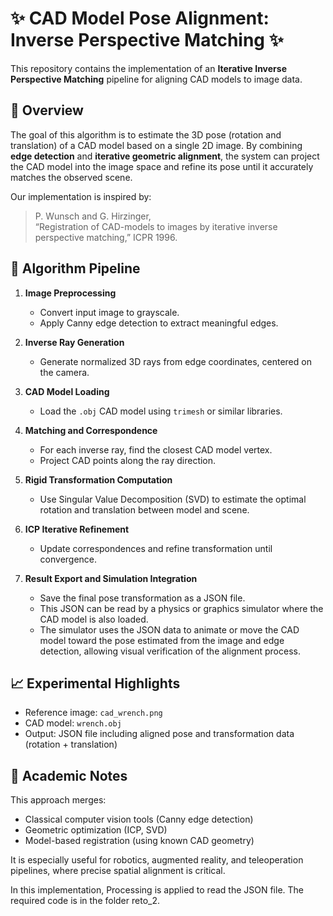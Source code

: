 # ✨ CAD Model Pose Alignment: Inverse Perspective Matching ✨

This repository contains the implementation of an **Iterative Inverse Perspective Matching** pipeline for aligning CAD models to image data.

## 🌟 Overview

The goal of this algorithm is to estimate the 3D pose (rotation and translation) of a CAD model based on a single 2D image. By combining **edge detection** and **iterative geometric alignment**, the system can project the CAD model into the image space and refine its pose until it accurately matches the observed scene.

Our implementation is inspired by:
> P. Wunsch and G. Hirzinger,  
 “Registration of CAD-models to images by iterative inverse perspective matching,” ICPR 1996.

## 🔧 Algorithm Pipeline

1. **Image Preprocessing**  
   - Convert input image to grayscale.  
   - Apply Canny edge detection to extract meaningful edges.

2. **Inverse Ray Generation**  
   - Generate normalized 3D rays from edge coordinates, centered on the camera.

3. **CAD Model Loading**  
   - Load the `.obj` CAD model using `trimesh` or similar libraries.

4. **Matching and Correspondence**  
   - For each inverse ray, find the closest CAD model vertex.  
   - Project CAD points along the ray direction.

5. **Rigid Transformation Computation**  
   - Use Singular Value Decomposition (SVD) to estimate the optimal rotation and translation between model and scene.

6. **ICP Iterative Refinement**  
   - Update correspondences and refine transformation until convergence.

7. **Result Export and Simulation Integration**  
   - Save the final pose transformation as a JSON file.  
   - This JSON can be read by a physics or graphics simulator where the CAD model is also loaded.  
   - The simulator uses the JSON data to animate or move the CAD model toward the pose estimated from the image and edge detection, allowing visual verification of the alignment process.


## 📈 Experimental Highlights

- Reference image: `cad_wrench.png`  
- CAD model: `wrench.obj`  
- Output: JSON file including aligned pose and transformation data (rotation + translation)

## 💬 Academic Notes

This approach merges:
- Classical computer vision tools (Canny edge detection)  
- Geometric optimization (ICP, SVD)  
- Model-based registration (using known CAD geometry)

It is especially useful for robotics, augmented reality, and teleoperation pipelines, where precise spatial alignment is critical.

In this implementation, Processing is applied to read the JSON file. The required code is in the folder reto_2.

